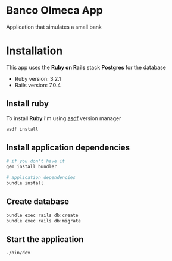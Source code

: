 # Banco Olmeca App
Application that simulates a small bank

# Installation

This app uses the **Ruby on Rails** stack **Postgres** for the database

 - Ruby version: 3.2.1
 - Rails version: 7.0.4

## Install ruby
To install **Ruby** i'm using [asdf](https://asdf-vm.com/guide/getting-started.html) version manager
```sh
asdf install
```
## Install application dependencies
```sh
# if you don't have it
gem install bundler

# application dependencies
bundle install
```

## Create database
```sh
bundle exec rails db:create
bundle exec rails db:migrate
```
## Start the application
```sh
./bin/dev
```
